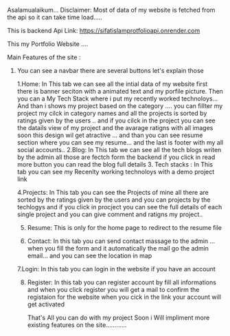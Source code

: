 Asalamualaikum...
Disclaimer: Most of data of my website is fetched from the api so it can take time load.....

This is backend Api Link: https://sifatislamprotfolioapi.onrender.com


This my Portfolio  Website ....

Main Features of the site :

1. You can see a navbar there are several buttons let's explain those

   1.Home:
         In This tab we can see all the intial data of my website first there is banner seciton with a animated text and my porfile picture.
         Then you can a My Tech Stack where i put my recently worked technoloys... And than i shows my project based on the category ....
         you can fillter my project my cilck in category names and all the projects is sorted by ratings given by the users ..
          and if you cilck in the project you can see the datails view of my project and the avarage ratigns with all images soon this design wil get
         atractive ... and than you can see resume section where you can see my resume... and the last is footer with my all social accounts..
   2.Blog:
         In This tab we can see all the tech blogs writen by the admin all those are fectch form the backend if you click in read more button you can
         read the blog full details
   3. Tech stacks :
                   In This tab you can see my Recenlty working technoloys with a demo project link

   4.Projects:
             In This tab you can see the Projects of mine all there are sorted by the ratings given by the users and you can projects by the techlogys
             and if you click in procject you can see the full details of each single project and you can give comment and ratigns my project..
             
   5. Resume:
            This is only for the home page to redirect to the resume file
   
   6. Contact:
              In this tab you can send contact massage to the admin ... when you fill the form and it automatically the mail go the admin email...
               and you can see the location in map
              
   7.Login:
           In this tab you can login in the website if you have an account

    8. Register:
                In this tab you can register account by fill all informations and when you click register you will get a mail to confirm the
                 registaion for the website when you cick in the link your account will get activated 


         That's All you can do with my project Soon i Will impliment more existing features on the site............
 
